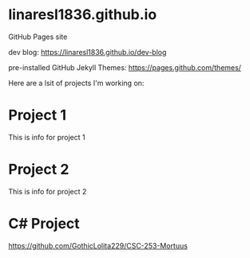 # linaresl1836.github.io
GitHub Pages site

dev blog: https://linaresl1836.github.io/dev-blog

pre-installed GitHub Jekyll Themes: https://pages.github.com/themes/


Here are a lsit of projects I'm working on:

# Project 1

This is info for project 1

# Project 2

This is info for project 2

# C# Project

https://github.com/GothicLolita229/CSC-253-Mortuus

